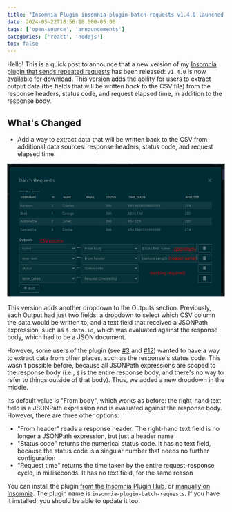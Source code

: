 ```yaml
---
title: "Insomnia Plugin insomnia-plugin-batch-requests v1.4.0 launched!"
date: 2024-05-22T18:56:18.000-05:00
tags: ['open-source', 'announcements']
categories: ['react', 'nodejs']
toc: false
---
```


Hello! This is a quick post to announce that a new version of my [Insomnia plugin that sends repeated requests](https://github.com/jreyesr/insomnia-plugin-batch-requests) has been released: `v1.4.0` is now [available for download](https://github.com/jreyesr/insomnia-plugin-batch-requests/releases/tag/v1.4.0). This version adds the ability for users to extract output data (the fields that will be written _back_ to the CSV file) from the response headers, status code, and request elapsed time, in addition to the response body.

<!--more-->

## What's Changed

- Add a way to extract data that will be written back to the CSV from additional data sources: response headers, status code, and request elapsed time.
  
![a screenshot of the plugin's UI, which shows four output fields. One is taken from the response body, another from the response headers, another from the response status code and another is the request elapsed time](./images/config.png)

This version adds another dropdown to the Outputs section. Previously, each Output had just two fields: a dropdown to select which CSV column the data would be written to, and a text field that received a JSONPath expression, such as `$.data.id`, which was evaluated against the response body, which had to be a JSON document.

However, some users of the plugin (see [#3](https://github.com/jreyesr/insomnia-plugin-batch-requests/discussions/3#discussion-4980083) and [#12](https://github.com/jreyesr/insomnia-plugin-batch-requests/issues/12#issue-2307848829)) wanted to have a way to extract data from other places, such as the response's status code. This wasn't possible before, because all JSONPath expressions are scoped to the response body (i.e., `$` is the entire response body, and there's no way to refer to things outside of that body). Thus, we added a new dropdown in the middle.

Its default value is "From body", which works as before: the right-hand text field is a JSONPath expression and is evaluated against the response body. However, there are three other options:

- "From header" reads a response header. The right-hand text field is no longer a JSONPath expression, but just a header name
- "Status code" returns the numerical status code. It has no text field, because the status code is a singular number that needs no further configuration
- "Request time" returns the time taken by the entire request-response cycle, in milliseconds. It has no text field, for the same reason

You can install the plugin [from the Insomnia Plugin Hub](https://insomnia.rest/plugins/insomnia-plugin-batch-requests), or [manually on Insomnia](https://docs.insomnia.rest/insomnia/introduction-to-plugins#add-a-plugin). The plugin name is `insomnia-plugin-batch-requests`. If you have it installed, you should be able to update it too.
